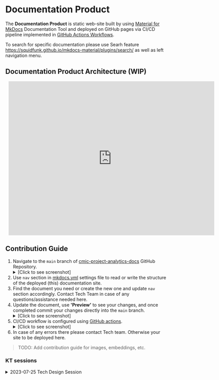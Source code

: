 # Documentation Product

The **Documentation Product** is static web-site built by using [Material for MkDocs](https://squidfunk.github.io/mkdocs-material/) Documentation Tool and deployed on GitHub pages via CI/CD pipeline implemented in [GitHub Actions Workflows](https://github.com/STOBG-Data-and-Analytics/cmic-project-analytics-docs/actions).

To search for specific documentation please use Searh feature https://squidfunk.github.io/mkdocs-material/plugins/search/ as well as left navigation menu.

## Documentation Product Architecture (WIP)

<div style="width: 640px; height: 480px; margin: 10px; position: relative;"><iframe allowfullscreen frameborder="0" style="width:640px; height:480px" src="https://lucid.app/documents/embedded/122f5174-f012-4feb-ad25-6dd8b4cd45a8" id="iGwfQh-b8yOt"></iframe></div>

## Contribution Guide

1. Navigate to the `main` branch of [cmic-project-analytics-docs](https://github.com/STOBG-Data-and-Analytics/cmic-project-analytics-docs/tree/main/docs) GitHub Repository. <details><summary color="blue" font-size="10px">\[Click to see screenshot\]</summary>![GitHub Code Editor](assets/images/doc-github-code-editor.png)</details>
2. Use `nav` section in [mkdocs.yml](https://github.com/STOBG-Data-and-Analytics/cmic-project-analytics-docs/blob/main/mkdocs.yml) settings file to read or write the structure of the deployed (this) documentation site.
3. Find the document you need or create the new one and update `nav` section accordingly. Contact Tech Team in case of any questions/assistance needed here.
4. Update the document, use **'Preview'** to see your changes, and once completed commit your changes directly into the `main` branch. <details><summary color="blue" font-size="10px">\[Click to see screenshot\]</summary>![Ally(Commit) Changes](assets/images/doc-github-code-commit.png)</details>
5. CI/CD workflow is configured using [GitHub actions](https://github.com/STOBG-Data-and-Analytics/cmic-project-analytics-docs/actions). <details><summary color="blue" font-size="10px">\[Click to see screenshot\]</summary>![GitHub Actions CI/CD Deploy](assets/images/doc-github-actions.png)</details>
6. In case of any errors there please contact Tech team. Otherwise your site to be deployed here.

> TODO: Add contribution guide for images, embeddings, etc.

### KT sessions

<details>
    <summary color="blue" font-size="10px">2023-07-25 Tech Design Session</summary>
    <iframe src="https://structuretone.sharepoint.com/sites/STOBGDataAnalyticsTeam-Team/_layouts/15/embed.aspx?UniqueId=2f9de736-2e54-4343-9b0b-86c3c80e13bd&embed=%7B%22ust%22%3Atrue%2C%22hv%22%3A%22CopyEmbedCode%22%7D&referrer=StreamWebApp&referrerScenario=EmbedDialog.Create" width="853" height="480" frameborder="0" scrolling="no" allowfullscreen title="20230725_STOBG Tech Desig Session - Documentation and Workato.mp4"></iframe>
</details>